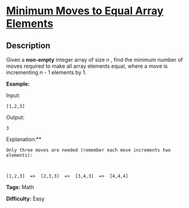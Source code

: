 # [Minimum Moves to Equal Array Elements][title]

## Description

Given a **non-empty** integer array of size _n_ , find the minimum number of
moves required to make all array elements equal, where a move is incrementing
_n_ \- 1 elements by 1.

**Example:**

    
    

Input:

    [1,2,3]

    

Output:

    3

    

Explanation:**

    Only three moves are needed (remember each move increments two elements):

    

    [1,2,3]  =>  [2,3,3]  =>  [3,4,3]  =>  [4,4,4]

    


**Tags:** Math

**Difficulty:** Easy

[title]: https://leetcode.com/problems/minimum-moves-to-equal-array-elements
